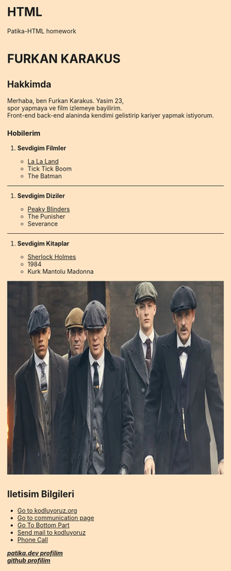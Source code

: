 # HTML
Patika-HTML homework
<!--Name and Surname -->
<html style="background-color: bisque;"></html>
<h1>FURKAN KARAKUS</h1> 
<!--About Me-->
<h2>Hakkimda</h2>
<!--Introduce Myself-->
<p>Merhaba, ben Furkan Karakus. Yasim 23,<br>
     spor yapmaya ve film izlemeye bayilirim. <br> 
     Front-end back-end alaninda kendimi gelistirip kariyer yapmak istiyorum.</p>
<h3>Hobilerim</h3>
<!--My Favourite Movies-->
<ol>
        <li>
        <strong>Sevdigim Filmler</strong>
        </li>
        <ul>
            <li><a href="https://www.imdb.com/title/tt3783958/" target="_blank">
                La La Land</li>
            </a> 
            <li>Tick Tick Boom</li>
            <li>The Batman</li>
        </ul>
</ol>

<hr>
<!--My Favourite Series-->
<ol>
            <li>
            <strong>Sevdigim Diziler</strong> 
            </li>
        <ul>
            <li><a href="https://www.imdb.com/title/tt2442560/" target="_blank" >
                Peaky Blinders</li>
            </a>
            <li>The Punisher</li>
            <li>Severance</li>
        </ul>
</ol>

<hr>
<!--My Favourite Books-->
<ol>
            <li>
                <strong>Sevdigim Kitaplar</strong>
            </li>
        <ul>
            <li><a href="https://www.goodreads.com/book/show/102868.A_Study_in_Scarlet?from_search=true&from_srp=true&qid=zuX2pEt6sd&rank=1" target="_blank">
                Sherlock Holmes</li>
            </a>
            <li>1984</li>
            <li>Kurk Mantolu Madonna</li>
        </ul>
</ol>
 <a href="https://www.netflix.com/tr/title/80002479" target="_blank">
    <img width="750" height="450" src="images-patika.dev/Peaky-Blinders.jpg"
    title="My Favourite Netflix Series" alt="Peaky Blinders Gang"> 
  </a>
<br>
<!--Communication-->
<h2>Iletisim Bilgileri</h2>
<ul>
    <li>
        <a href="https://kodluyoruz.org" target="_blank">
            Go to kodluyoruz.org
        </a>
    </li>
    <li>
        <a href="communication.html">
            Go to communication page
        </a>
    </li>
    <li>
         <a href="#Footer">
            Go To Bottom Part
         </a>
    </li>
    <li>
        <a href="mailto:info@kodluyoruz.org">
            Send mail to kodluyoruz
        </a>
    </li>
    <li>
        <a href="tel:04523455424">
            Phone Call
        </a>
    </li>
</ul>
  <a href="https://app.patika.dev/mierla" target="_blank"><strong><em>patika.dev profilim</em></strong></a>
  <br>
  <a href="https://github.com/m1erla" target="_blank"><strong><em>github profilim</em></strong></a>
